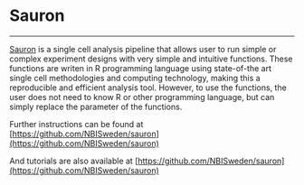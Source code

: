# Sauron
***

[Sauron](https://github.com/NBISweden/sauron) is a single cell analysis pipeline that allows user to run simple or complex experiment designs with very simple and intuitive functions. These functions are writen in R programming language using state-of-the art single cell methodologies and computing technology, making this a reproducible and efficient analysis tool. However, to use the functions, the user does not need to know R or other programming language, but can simply replace the parameter of the functions.

Further instructions can be found at [https://github.com/NBISweden/sauron](https://github.com/NBISweden/sauron)

And tutorials are also available at [https://github.com/NBISweden/sauron](https://github.com/NBISweden/sauron)
